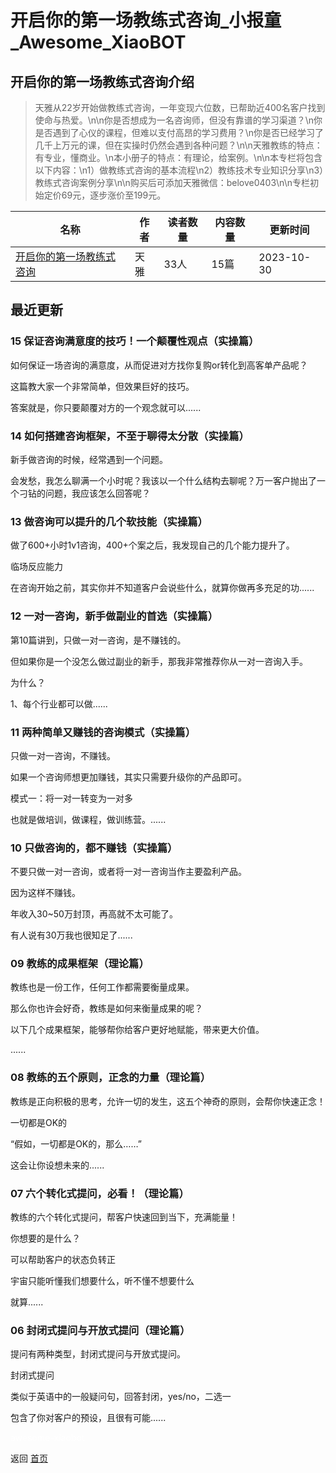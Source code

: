 # 开启你的第一场教练式咨询_小报童_Awesome_XiaoBOT

## 开启你的第一场教练式咨询介绍
> 天雅从22岁开始做教练式咨询，一年变现六位数，已帮助近400名客户找到使命与热爱。\n\n你是否想成为一名咨询师，但没有靠谱的学习渠道？\n你是否遇到了心仪的课程，但难以支付高昂的学习费用？\n你是否已经学习了几千上万元的课，但在实操时仍然会遇到各种问题？\n\n天雅教练的特点：有专业，懂商业。\n本小册子的特点：有理论，给案例。\n\n本专栏将包含以下内容：\n1）做教练式咨询的基本流程\n2）教练技术专业知识分享\n3）教练式咨询案例分享\n\n购买后可添加天雅微信：belove0403\n\n专栏初始定价69元，逐步涨价至199元。  
  


|名称|作者|读者数量|内容数量|更新时间|
|---|---|---|---|---|
|[开启你的第一场教练式咨询](https://xiaobot.net/p/jiaolian?refer=0b133df9-27dc-423b-8101-639049001c13)|天雅|33人|15篇|2023-10-30|

## 最近更新
### 15 保证咨询满意度的技巧！一个颠覆性观点（实操篇）

如何保证一场咨询的满意度，从而促进对方找你复购or转化到高客单产品呢？

这篇教大家一个非常简单，但效果巨好的技巧。

答案就是，你只要颠覆对方的一个观念就可以......

### 14 如何搭建咨询框架，不至于聊得太分散（实操篇）

新手做咨询的时候，经常遇到一个问题。

会发愁，我怎么聊满一个小时呢？我该以一个什么结构去聊呢？万一客户抛出了一个刁钻的问题，我应该怎么回答呢？

### 13 做咨询可以提升的几个软技能（实操篇）

做了600+小时1v1咨询，400+个案之后，我发现自己的几个能力提升了。

临场反应能力

在咨询开始之前，其实你并不知道客户会说些什么，就算你做再多充足的功......

### 12 一对一咨询，新手做副业的首选（实操篇）

第10篇讲到，只做一对一咨询，是不赚钱的。

但如果你是一个没怎么做过副业的新手，那我非常推荐你从一对一咨询入手。

为什么？

1、每个行业都可以做......

### 11 两种简单又赚钱的咨询模式（实操篇）

只做一对一咨询，不赚钱。

如果一个咨询师想更加赚钱，其实只需要升级你的产品即可。

模式一：将一对一转变为一对多

也就是做培训，做课程，做训练营。......

### 10 只做咨询的，都不赚钱（实操篇）

不要只做一对一咨询，或者将一对一咨询当作主要盈利产品。

因为这样不赚钱。

年收入30~50万封顶，再高就不太可能了。

有人说有30万我也很知足了......

### 09 教练的成果框架（理论篇）

教练也是一份工作，任何工作都需要衡量成果。

那么你也许会好奇，教练是如何来衡量成果的呢？

以下几个成果框架，能够帮你给客户更好地赋能，带来更大价值。

......

### 08 教练的五个原则，正念的力量（理论篇）

教练是正向积极的思考，允许一切的发生，这五个神奇的原则，会帮你快速正念！

一切都是OK的

“假如，一切都是OK的，那么……”

这会让你设想未来的......

### 07 六个转化式提问，必看！（理论篇）

教练的六个转化式提问，帮客户快速回到当下，充满能量！

你想要的是什么？

可以帮助客户的状态负转正

宇宙只能听懂我们想要什么，听不懂不想要什么

就算......

### 06 封闭式提问与开放式提问（理论篇）

提问有两种类型，封闭式提问与开放式提问。

封闭式提问

类似于英语中的一般疑问句，回答封闭，yes/no，二选一

包含了你对客户的预设，且很有可能......


<a href="https://github.com/Reno9527/awesome-xiaobot" style="color: white; text-decoration: none;">awesome-xiaobot</a>

返回 [首页](../README.md)
